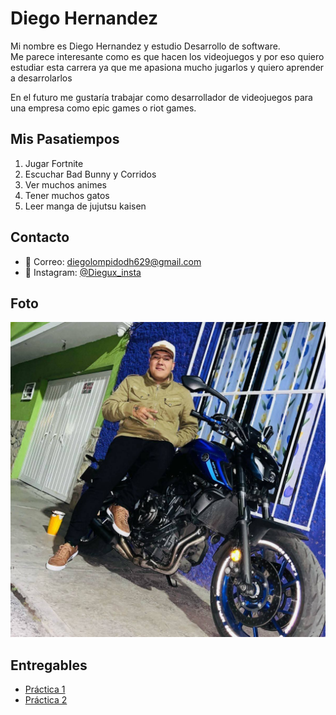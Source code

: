 # Diego Hernandez

Mi nombre es Diego Hernandez y estudio Desarrollo de software.  
Me parece interesante como es que hacen los videojuegos y por eso quiero estudiar esta carrera ya que me apasiona mucho jugarlos y quiero aprender a desarrolarlos

En el futuro me gustaría trabajar como desarrollador de videojuegos para una empresa como epic games o riot games.

## Mis Pasatiempos

1. Jugar Fortnite
2. Escuchar Bad Bunny y Corridos
3. Ver muchos animes
4. Tener muchos gatos
5. Leer manga de jujutsu kaisen

## Contacto

- 📧 Correo: diegolompidodh629@gmail.com
- 📱 Instagram: [@Diegux_insta](https://www.instagram.com/eldiegux?igsh=Z3JjeDc1ZnplMHhk)

## Foto

![Foto](./assets/diegux.jpg)

## Entregables

- [Práctica 1](./mds/apuntes.md)
- [Práctica 2](/mds/ramas-fusiones.md)
